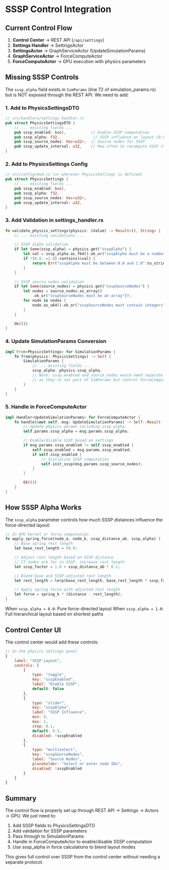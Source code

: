 # SSSP Control Integration

## Current Control Flow

1. **Control Center** → REST API (`/api/settings`)
2. **Settings Handler** → SettingsActor
3. **SettingsActor** → GraphServiceActor (UpdateSimulationParams)
4. **GraphServiceActor** → ForceComputeActor
5. **ForceComputeActor** → GPU execution with physics parameters

## Missing SSSP Controls

The `sssp_alpha` field exists in `SimParams` (line 72 of simulation_params.rs) but is NOT exposed through the REST API. We need to add:

### 1. Add to PhysicsSettingsDTO

```rust
// src/handlers/settings_handler.rs
pub struct PhysicsSettingsDTO {
    // ... existing fields ...
    pub sssp_enabled: bool,           // Enable SSSP computation
    pub sssp_alpha: f32,               // SSSP influence on layout (0.0-1.0)
    pub sssp_source_nodes: Vec<u32>,  // Source nodes for SSSP
    pub sssp_update_interval: u32,    // How often to recompute SSSP (ms)
}
```

### 2. Add to PhysicsSettings Config

```rust
// src/config/mod.rs (or wherever PhysicsSettings is defined)
pub struct PhysicsSettings {
    // ... existing fields ...
    pub sssp_enabled: bool,
    pub sssp_alpha: f32,
    pub sssp_source_nodes: Vec<u32>,
    pub sssp_update_interval: u32,
}
```

### 3. Add Validation in settings_handler.rs

```rust
fn validate_physics_settings(physics: &Value) -> Result<(), String> {
    // ... existing validations ...

    // SSSP alpha validation
    if let Some(sssp_alpha) = physics.get("ssspAlpha") {
        let val = sssp_alpha.as_f64().ok_or("ssspAlpha must be a number")?;
        if !(0.0..=1.0).contains(&val) {
            return Err("ssspAlpha must be between 0.0 and 1.0".to_string());
        }
    }

    // SSSP source nodes validation
    if let Some(source_nodes) = physics.get("ssspSourceNodes") {
        let nodes = source_nodes.as_array()
            .ok_or("ssspSourceNodes must be an array")?;
        for node in nodes {
            node.as_u64().ok_or("ssspSourceNodes must contain integers")?;
        }
    }

    Ok(())
}
```

### 4. Update SimulationParams Conversion

```rust
impl From<PhysicsSettings> for SimulationParams {
    fn from(physics: PhysicsSettings) -> Self {
        SimulationParams {
            // ... existing fields ...
            sssp_alpha: physics.sssp_alpha,
            // Note: sssp_enabled and source_nodes would need separate handling
            // as they're not part of SimParams but control ForceComputeActor
        }
    }
}
```

### 5. Handle in ForceComputeActor

```rust
impl Handler<UpdateSimulationParams> for ForceComputeActor {
    fn handle(&mut self, msg: UpdateSimulationParams) -> Self::Result {
        // Update physics params including sssp_alpha
        self.params.sssp_alpha = msg.params.sssp_alpha;

        // Enable/disable SSSP based on settings
        if msg.params.sssp_enabled != self.sssp_enabled {
            self.sssp_enabled = msg.params.sssp_enabled;
            if self.sssp_enabled {
                // Initialize SSSP computation
                self.init_sssp(msg.params.sssp_source_nodes);
            }
        }

        Ok(())
    }
}
```

## How SSSP Alpha Works

The `sssp_alpha` parameter controls how much SSSP distances influence the force-directed layout:

```rust
// In GPU kernel or force computation
fn apply_spring_force(node_a, node_b, sssp_distance_ab, sssp_alpha) {
    // Base spring rest length
    let base_rest_length = 50.0;

    // Adjust rest length based on SSSP distance
    // If nodes are far in SSSP, increase rest length
    let sssp_factor = 1.0 + sssp_distance_ab * 0.1;

    // Blend base and SSSP-adjusted rest length
    let rest_length = lerp(base_rest_length, base_rest_length * sssp_factor, sssp_alpha);

    // Apply spring force with adjusted rest length
    let force = spring_k * (distance - rest_length);
}
```

When `sssp_alpha = 0.0`: Pure force-directed layout
When `sssp_alpha = 1.0`: Full hierarchical layout based on shortest paths

## Control Center UI

The control center would add these controls:

```javascript
// In the physics settings panel
{
    label: "SSSP Layout",
    controls: [
        {
            type: "toggle",
            key: "ssspEnabled",
            label: "Enable SSSP",
            default: false
        },
        {
            type: "slider",
            key: "ssspAlpha",
            label: "SSSP Influence",
            min: 0,
            max: 1,
            step: 0.1,
            default: 0.5,
            disabled: !ssspEnabled
        },
        {
            type: "multiselect",
            key: "ssspSourceNodes",
            label: "Source Nodes",
            placeholder: "Select or enter node IDs",
            disabled: !ssspEnabled
        }
    ]
}
```

## Summary

The control flow is properly set up through REST API → Settings → Actors → GPU. We just need to:

1. Add SSSP fields to PhysicsSettingsDTO
2. Add validation for SSSP parameters
3. Pass through to SimulationParams
4. Handle in ForceComputeActor to enable/disable SSSP computation
5. Use sssp_alpha in force calculations to blend layout modes

This gives full control over SSSP from the control center without needing a separate protocol.